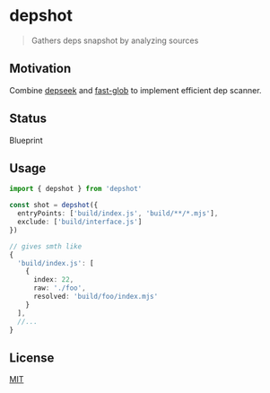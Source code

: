 # depshot
> Gathers deps snapshot by analyzing sources


## Motivation
Combine [depseek]() and [fast-glob](https://github.com/mrmlnc/fast-glob) to implement efficient dep scanner. 

## Status
Blueprint

## Usage
```ts
import { depshot } from 'depshot'

const shot = depshot({
  entryPoints: ['build/index.js', 'build/**/*.mjs'],
  exclude: ['build/interface.js']
})

// gives smth like
{
  'build/index.js': [
    {
      index: 22,
      raw: './foo',
      resolved: 'build/foo/index.mjs'
    }
  ],
  //...
}
```

## License
[MIT](./LICENSE)
